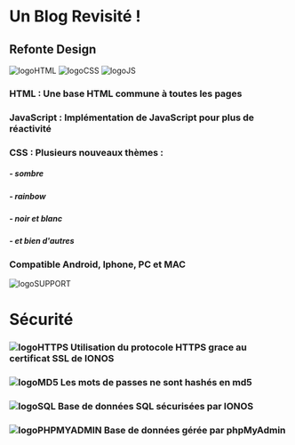 # Un Blog Revisité !

## Refonte Design

[logoHTML]: https://github.com/darkshark400/BLOG/blob/master/icons/html.png
[logoCSS]: https://github.com/darkshark400/BLOG/blob/master/icons/css.png
[logoJS]: https://github.com/darkshark400/BLOG/blob/master/icons/js.png
[logoSUPPORT]: https://github.com/darkshark400/BLOG/blob/master/icons/support.png
[logoHTTPS]: https://github.com/darkshark400/BLOG/blob/master/icons/https.png
[logoSQL]: https://github.com/darkshark400/BLOG/blob/master/icons/sql.png
[logoPHPMYADMIN]: https://github.com/darkshark400/BLOG/blob/master/icons/phpMyAdmin.png
[logoPHP]: https://github.com/darkshark400/BLOG/blob/master/icons/php.png
[logoMD5]: https://github.com/darkshark400/BLOG/blob/master/icons/md5.png

![logoHTML] ![logoCSS] ![logoJS]

### HTML : Une base HTML commune à toutes les pages

### JavaScript : Implémentation de JavaScript pour plus de réactivité

### CSS : Plusieurs nouveaux thèmes :

##### - sombre
##### - rainbow
##### - noir et blanc
##### - et bien d'autres

### Compatible Android, Iphone, PC et MAC

![logoSUPPORT]

#

# Sécurité

### ![logoHTTPS]  Utilisation du protocole HTTPS grace au certificat SSL de IONOS

### ![logoMD5]  Les mots de passes ne sont hashés en md5

### ![logoSQL]  Base de données SQL sécurisées par IONOS

### ![logoPHPMYADMIN]  Base de données gérée par phpMyAdmin
